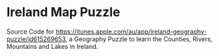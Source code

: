 # Ireland Map Puzzle

Source Code for https://itunes.apple.com/au/app/ireland-geography-puzzle/id615269653, a Geography Puzzle to learn the Counties, Rivers, Mountains and Lakes in Ireland.
